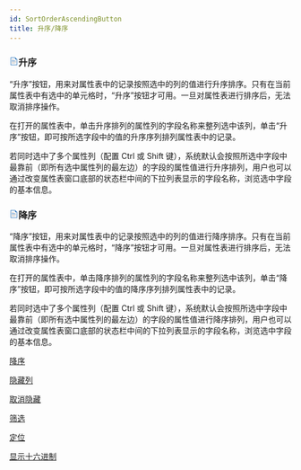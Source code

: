 ```yaml
---
id: SortOrderAscendingButton
title: 升序/降序
---
```

### ![](../../img/read.gif)升序

“升序”按钮，用来对属性表中的记录按照选中的列的值进行升序排序。只有在当前属性表中有选中的单元格时，“升序”按钮才可用。一旦对属性表进行排序后，无法取消排序操作。

在打开的属性表中，单击升序排列的属性列的字段名称来整列选中该列，单击“升序”按钮，即可按所选字段中的值的升序序列排列属性表中的记录。

若同时选中了多个属性列（配置 Ctrl 或 Shift
键），系统默认会按照所选中字段中最靠前（即所有选中属性列的最左边）的字段的属性值进行升序排列，用户也可以通过改变属性表窗口底部的状态栏中间的下拉列表显示的字段名称，浏览选中字段的基本信息。

### ![](../../img/read.gif)降序

“降序”按钮，用来对属性表中的记录按照选中的列的值进行降序排序。只有在当前属性表中有选中的单元格时，“降序”按钮才可用。一旦对属性表进行排序后，无法取消排序操作。

在打开的属性表中，单击降序排列的属性列的字段名称来整列选中该列，单击“降序”按钮，即可按所选字段中的值的降序序列排列属性表中的记录。

若同时选中了多个属性列（配置 Ctrl 或 Shift
键），系统默认会按照所选中字段中最靠前（即所有选中属性列的最左边）的字段的属性值进行降序排列，用户也可以通过改变属性表窗口底部的状态栏中间的下拉列表显示的字段名称，浏览选中字段的基本信息。

 [降序](SortOrderDescendingButton)

 [隐藏列](HideButton)

 [取消隐藏](CancelHideButton)

 [筛选](FilterButton)

 [定位](GoToButton)

 [显示十六进制](DisplayHexadecimal)


